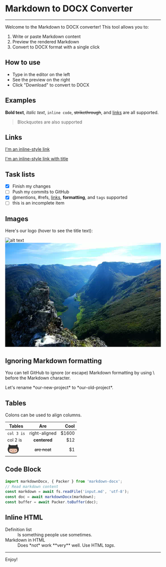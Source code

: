 # Markdown to DOCX Converter

---

Welcome to the Markdown to DOCX converter! This tool allows you to:

1. Write or paste Markdown content
2. Preview the rendered Markdown
3. Convert to DOCX format with a single click

## How to use

- Type in the editor on the left
- See the preview on the right
- Click "Download" to convert to DOCX

## Examples

**Bold text**, *italic text*, `inline code`, ~~strikethrough~~, and [links](https://www.google.com) are all supported.

> Blockquotes are also supported

## Links

[I'm an inline-style link](https://www.google.com)

[I'm an inline-style link with title](https://www.google.com "Google's Homepage")

## Task lists

- [x] Finish my changes
- [ ] Push my commits to GitHub
- [x] @mentions, #refs, [links](), **formatting**, and `tags` supported
- [ ] this is an incomplete item

## Images

Here's our logo (hover to see the title text):

![alt text](https://img.alicdn.com/imgextra/i3/O1CN012ZjB2y1xHUf6OzZ8C_!!6000000006418-2-tps-104-126.png "Logo Title Text 1")
![webp Support](./webp.webp "Logo Title Text 1")


## Ignoring Markdown formatting

You can tell GitHub to ignore (or escape) Markdown formatting by using \ before the Markdown character.

Let's rename \*our-new-project\* to \*our-old-project\*.

## Tables

Colons can be used to align columns.

| Tables        | Are           | Cool  |
| ------------- |:-------------:| -----:|
| `col 3 is`      | right-aligned | $1600 |
| col 2 is      | **centered**      |   $12 |
| ![img](/small.png) | ~~are neat~~      |    $1 |

## Code Block

```javascript
import markdownDocx, { Packer } from 'markdown-docx';
// Read markdown content
const markdown = await fs.readFile('input.md', 'utf-8');
const doc = await markdownDocx(markdown);
const buffer = await Packer.toBuffer(doc);
```

## Inline HTML

<dl>
  <dt>Definition list</dt>
  <dd>Is something people use sometimes.</dd>

  <dt>Markdown in HTML</dt>
  <dd>Does *not* work **very** well. Use HTML <em>tags</em>.</dd>
</dl>

---

Enjoy!
